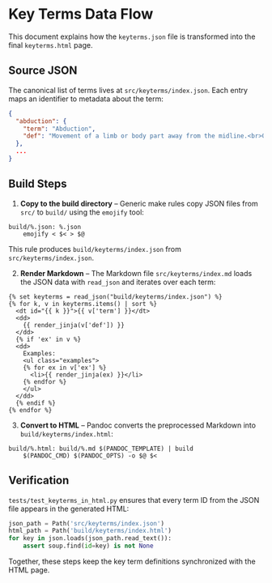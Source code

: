 # Key Terms Data Flow

This document explains how the `keyterms.json` file is transformed into the final `keyterms.html` page.

## Source JSON

The canonical list of terms lives at `src/keyterms/index.json`. Each entry maps an identifier to metadata about the term:

```json
{
  "abduction": {
    "term": "Abduction",
    "def": "Movement of a limb or body part away from the midline.<br>Opposite: {{adduction|linktitle}}."
  },
  ...
}
```

## Build Steps

1. **Copy to the build directory** – Generic make rules copy JSON files from `src/` to `build/` using the `emojify` tool:

```
build/%.json: %.json
    emojify < $< > $@
```

This rule produces `build/keyterms/index.json` from `src/keyterms/index.json`.

2. **Render Markdown** – The Markdown file `src/keyterms/index.md` loads the JSON data with `read_json` and iterates over each term:

```
{% set keyterms = read_json("build/keyterms/index.json") %}
{% for k, v in keyterms.items() | sort %}
  <dt id="{{ k }}">{{ v['term'] }}</dt>
  <dd>
    {{ render_jinja(v['def']) }}
  </dd>
  {% if 'ex' in v %}
  <dd>
    Examples:
    <ul class="examples">
    {% for ex in v['ex'] %}
      <li>{{ render_jinja(ex) }}</li>
    {% endfor %}
    </ul>
  </dd>
  {% endif %}
{% endfor %}
```

3. **Convert to HTML** – Pandoc converts the preprocessed Markdown into `build/keyterms/index.html`:

```
build/%.html: build/%.md $(PANDOC_TEMPLATE) | build
    $(PANDOC_CMD) $(PANDOC_OPTS) -o $@ $<
```

## Verification

`tests/test_keyterms_in_html.py` ensures that every term ID from the JSON file appears in the generated HTML:

```python
json_path = Path('src/keyterms/index.json')
html_path = Path('build/keyterms/index.html')
for key in json.loads(json_path.read_text()):
    assert soup.find(id=key) is not None
```

Together, these steps keep the key term definitions synchronized with the HTML page.
